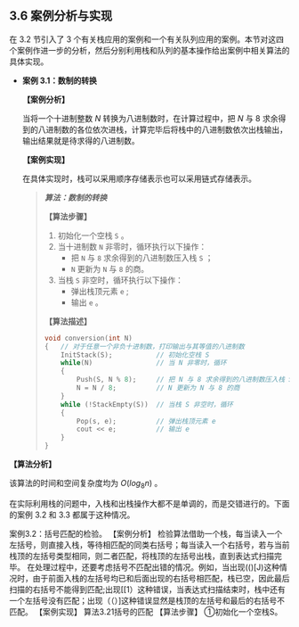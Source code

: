 ## 3.6 案例分析与实现

在 3.2 节引入了 3 个有关栈应用的案例和一个有关队列应用的案例。本节对这四个案例作进一步的分析，然后分别利用栈和队列的基本操作给出案例中相关算法的具体实现。

- **案例 3.1：数制的转换**

  **【案例分析】**
  
  当将一个十进制整数 $N$ 转换为八进制数时，在计算过程中，把 $N$ 与 $8$ 求余得到的八进制数的各位依次进栈，计算完毕后将栈中的八进制数依次出栈输出，输出结果就是待求得的八进制数。
  
  **【案例实现】**
  
  在具体实现时，栈可以采用顺序存储表示也可以采用链式存储表示。
  
  > ***算法：数制的转换***
  > 
  > **【算法步骤】**
  > 
  > 1. 初始化一个空栈 `S` 。
  > 2. 当十进制数 `N` 非零时，循环执行以下操作：
  >    - 把 `N` 与 `8` 求余得到的八进制数压入栈 `S` ；
  >    - `N` 更新为 `N` 与 `8` 的商。
  > 3. 当栈 `S` 非空时，循环执行以下操作：
  >    - 弹出栈顶元素 `e` ;
  >    - 输出 `e` 。
  > 
  > **【算法描述】**
  > 
  > ```cpp
  > void conversion(int N)
  > {   // 对于任意一个非负十进制数，打印输出与其等值的八进制数
  >     InitStack(S);           // 初始化空栈 S
  >     while(N)                // 当 N 非零时，循环
  >     {
  >         Push(S, N % 8);     // 把 N 与 8 求余得到的八进制数压入栈 S
  >         N = N / 8;          // N 更新为 N 与 8 的商
  >     }
  >     while (!StackEmpty(S))  // 当栈 S 非空时，循环
  >     {
  >         Pop(s, e);          // 弹出栈顶元素 e
  >         cout << e;          // 输出 e
  >     }
  > }
  > ```

**【算法分析】**

该算法的时间和空间复杂度均为 $O(log_8n)$ 。

在实际利用栈的问题中，入栈和出栈操作大都不是单调的，而是交错进行的。下面的案例 3.2 和 3.3 都属于这种情况。

案例3.2：括号匹配的检验。
【案例分析】
检验算法借助一个栈，每当读入一个左括号，则直接入栈，等待相匹配的同类右括号；每当读入一个右括号，若与当前栈顶的左括号类型相同，则二者匹配，将栈顶的左括号出栈，直到表达式扫描完毕。
在处理过程中，还要考虑括号不匹配出错的情况。例如，当出现(()[J)这种情况时，由于前面入栈的左括号均已和后面出现的右括号相匹配，栈已空，因此最后扫描的右括号不能得到匹配;出现[[1）这种错误，当表达式扫描结束时，栈中还有一个左括号没有匹配；出现（（）]这种错误显然是栈顶的左括号和最后的右括号不匹配。
【案例实现】
算法3.21括号的匹配
【算法步骤】
①初始化一个空栈S。